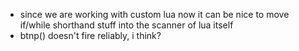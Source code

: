 * since we are working with custom lua now it can be nice to move if/while shorthand stuff into the scanner of lua itself
* btnp() doesn't fire reliably, i think?